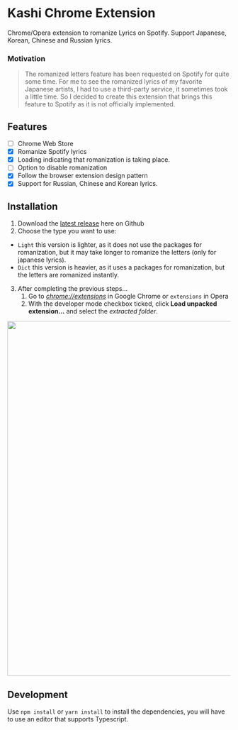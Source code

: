 # Kashi Chrome Extension

Chrome/Opera extension to romanize Lyrics on Spotify. Support Japanese, Korean, Chinese and Russian lyrics.

### Motivation

> The romanized letters feature has been requested on Spotify for quite some time. For me to see the romanized lyrics of my favorite Japanese artists, I had to use a third-party service, it sometimes took a little time. So I decided to create this extension that brings this feature to Spotify as it is not officially implemented.

## Features

- [ ] Chrome Web Store
- [x] Romanize Spotify lyrics
- [x] Loading indicating that romanization is taking place.
- [ ] Option to disable romanization
- [x] Follow the browser extension design pattern
- [x] Support for Russian, Chinese and Korean lyrics.

## Installation

1. Download the [latest release](https://github.com/Cristian-Sknz/kashi-extension/releases) here on Github
2. Choose the type you want to use:
  - `Light` this version is lighter, as it does not use the packages for romanization, but it may take longer to romanize the letters (only for japanese lyrics).
  - `Dict` this version is heavier, as it uses a packages for romanization, but the letters are romanized instantly.
3. After completing the previous steps...
    1. Go to [_chrome://extensions_](chrome://extensions) in Google Chrome or `extensions` in Opera
    2. With the developer mode checkbox ticked, click **Load unpacked extension...** and select the _extracted folder_.

<img src="https://user-images.githubusercontent.com/61399406/168503678-9dd58841-61f6-400e-9c38-39e149ce5b99.png" width="800">

## Development

Use `npm install` or `yarn install` to install the dependencies, you will have to use an editor that supports Typescript.
